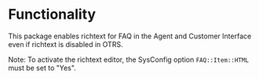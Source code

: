 # Functionality

This package enables richtext for FAQ in the Agent and Customer Interface even if richtext is disabled in OTRS.

Note: To activate the richtext editor, the SysConfig option `FAQ::Item::HTML` must be set to "Yes".
